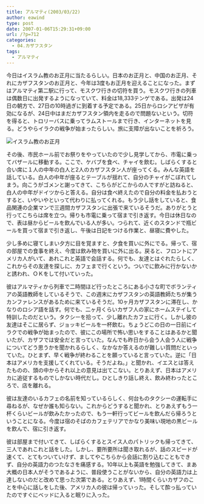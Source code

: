 ```yaml
---
title: アルマティ(2003/03/22)
author: eawind
type: post
date: 2007-01-06T15:29:31+09:00
url: /?p=712
categories:
  - 04.カザフスタン
tags:
  - アルマティ
---
```

今日はイスラム教のお正月に当たるらしい。日本のお正月と、中国のお正月、それにカザフスタンのお正月と、今年は3度もお正月を迎えることになった。まずはアルマティ第二駅に行って、モスクワ行きの切符を買う。モスクワ行きの列車は偶数日に出発するようになっていて、料金は18,333テンゲである。出発は24日の朝方で、27日の10時過ぎに到着する予定である。25日からロシアビザが有効になるが、24日中はまだカザフスタン領内を走るので問題ないという。切符を得ると、トロリーバスに乗ってラムストールまで行き、インターネットを見る。どうやらイラクの戦争が始まったらしい。旅に支障が出ないことを祈ろう。

![イスラム教のお正月](/img/wp/2007/01/200303221040481.jpg)

その後、市民ホール前でお祭りをやっていたので少し見学してから、市電に乗ってバザールに移動する。ここで、ケバブを食べ、チャイを飲む。しばらくすると合い席に１人の中年の白人と2人のカザフスタン人が座ってくる。みんな英語を話している。白人の中年が座るとテーブルが揺れて、自分のチャイがこぼれてしまう。向こうがゴメンと謝ってきて、こちらがどこからの人ですがと訪ねると、白人の中年がドイツからと答える。自分は食べ終えたので自分の料金を払おうとすると、いやいやといって代わりに払ってくれる。もう少し話をしていると、食品関連の企業マンで三週間カザフスタンに出張で来ているそうだ。ありがとうと行ってこちらは席を立つ。帰りも市電に乗って宿まで引き返す。今日は休日なので、表は昼からビールを飲んでいる人が多い。つられて、近くのスタンドで瓶ビールを買って宿まで引き返し、午後は日記をつける作業と、昼寝に費やした。

少し多めに寝てしまい夕方に目を覚ますと、夕食を買いに外にでる。帰って、宿の部屋での食事を終え、今度は飲み物を買いに外に出る。戻ると、フロントにアメリカ人がいて、あれこれと英語で会話する。何でも、友達とはぐれたらしく、これからその友達を探しに、カフェまで行くという。ついでに飲みに行かないかと誘われ、ＯＫをして付いていった。

彼はアルマティから列車で二時間ほど行ったところにある小さな町でボランティアの英語教師をしているそうで、この週末にカザフスタンの英語教師たちが集うカンファレンスがあるために来ているそうだ。10ヶ月カザフスタンに滞在し、かなりのロシア語を話す。何でも、二ヶ月くらいカザフ人の家にホームステイして特訓したのだという。タクシーを拾って、少し離れたカフェに行く。しかし彼の友達はそこに居らず、ジョッキビールを一杯飲む。ちょうどこの日の一日前にイラクでの戦争が始まったので、彼にこの場所で怖い思いをすることはあるかと聞いたが、カザフでは安全だと言っていた。なんでも昨日から会う人会う人に戦争についてどう思うかを聞かれるらしく、なかなか答えるのが難しい質問だといっていた。ひとまず、早く戦争が終わることを願っていると言っていた。逆に「日本はアメリカを支援してくれている。そうだよね。」と聞かれ、イエスとは答えたものの、頭の中からそれ以上の意見は出てこない。とりあえず、日本はアメリカに追従するものでしかない時代だし。ひとしきり話し終え、飲み終わったところで、店を離れる。

彼は友達のいるカフェの名前を知っているらしく、何台ものタクシーの運転手に尋ねるが、なぜか誰も知らない。これからどうすると聞かれ、とりあえずもう一杯くらいビールが飲みたかったので、もう一軒行ってビールを飲んだら帰ろうということになる。今度は宿のそばのカフェテリアでかなり美味い現地の黒ビールを飲んで、宿に引き返す。

彼は部屋まで付いてきて、しばらくするとスイス人のパトリックも帰ってきて、三人であれこれと話をした。しかし、要所要所は聞き取れるが、話のスピードが速くて、とてもついていけず、ましてやこちらから会話に割り込むこともできず、自分の英語力のつたなさを痛感する。10年以上も英語を勉強してきて、まあ大概の日本人がそうであるように、普段使うことがないから、自分の英語力は上達しないのだと改めて思った次第である。とりあえず、1時間くらいカザフのことを中心に話しをした後、アメリカ人の彼は帰っていった。そして酔っ払っていたのですぐにベッドに入ると眠りに入った。
